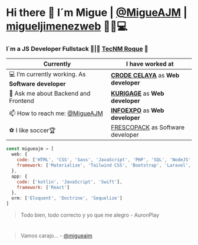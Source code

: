# Hi there 👋 I´m Migue | [@MigueAJM](https://twitter.com/migueajm) | [migueljimenezweb](https://migueajm.github.io/migueljimenezweb/) 🚀🔥💻
### I´m a JS Developer Fullstack 🚀|🐐 [TecNM Roque](http://www.itroque.edu.mx/) 🐐 
| __Currently__ | __I have worked at__ |
| ------------------------------- | ------------------------------- |
| 💻 I’m currently working. As __Software developer__ | __[CRODE CELAYA](http://www.crodecelaya.tecnm.mx/)__ as __Web developer__ |
| 💬 Ask me about Backend and Frontend | __[KURIGAGE](https://www.kurigage.com/)__ as __Web developer__ |
| 📫 How to reach me: [@MigueAJM](https://twitter.com/migueajm) | __[INFOEXPO](https://www.infoexpo.com.mx/home/)__ as __Web developer__ |
| ⚽️ I like soccer🏆  | [FRESCOPACK](https://frescopack.com/) as Software developer |

```javascript
const migueajm = [
  web: {
    code: ['HTML', 'CSS', 'Sass', 'JavaScript', 'PHP', 'SQL', 'NodeJS', 'Inertia JS'],
    framework: ['Materialize', 'Tailwind CSS', 'Bootstrap', 'Laravel', 'Tailwind', 'Symfony', 'React', 'ExpressJS', 'Angular']
  },
  app: {
    code: ['kotlin', 'JavaScript', 'Swift'],
    framework: ['React']
  },
  orm: ['Eloquent', 'Doctrine', 'Sequelize']
]
```
> Todo bien, todo correcto y yo que me alegro - AuronPlay
#
> Vamos carajo... - [@migueajm](https://twitter.com/migueajm)
